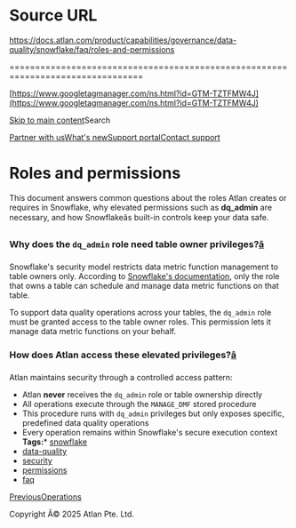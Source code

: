 # Source URL
https://docs.atlan.com/product/capabilities/governance/data-quality/snowflake/faq/roles-and-permissions

================================================================================

<!--
canonical: https://docs.atlan.com/product/capabilities/governance/data-quality/snowflake/faq/roles-and-permissions
link-alternate: https://docs.atlan.com/product/capabilities/governance/data-quality/snowflake/faq/roles-and-permissions
meta-description: Explanation of Snowflake's security model and role requirements for data quality operations.
meta-docsearch:docusaurus_tag: docs-default-current
meta-docsearch:language: en
meta-docsearch:version: current
meta-docusaurus_locale: en
meta-docusaurus_tag: docs-default-current
meta-docusaurus_version: current
meta-generator: Docusaurus v3.8.1
meta-og-description: Explanation of Snowflake's security model and role requirements for data quality operations.
meta-og-locale: en
meta-og-title: Roles and permissions | Atlan Documentation
meta-og-url: https://docs.atlan.com/product/capabilities/governance/data-quality/snowflake/faq/roles-and-permissions
meta-twitter:card: summary_large_image
meta-viewport: width=device-width,initial-scale=1
title: Roles and permissions | Atlan Documentation
-->

[https://www.googletagmanager.com/ns.html?id=GTM-TZTFMW4J](https://www.googletagmanager.com/ns.html?id=GTM-TZTFMW4J)

[Skip to main content](#__docusaurus_skipToContent_fallback)Search

[Partner with us](https://docs.google.com/forms/d/e/1FAIpQLScuAIhCm2GS7YFstrOjawbP8J7PUmOynQo7wI2yGCcCyEcVSw/viewform)[What's new](https://shipped.atlan.com/)[Support portal](https://atlan.zendesk.com/auth/v2/login/signin?return_to=https%3A%2F%2Fatlan.zendesk.com%2Fhc%2Fen-us&theme=hc&locale=en-us&brand_id=1900000425113&auth_origin=1900000425113%2Cfalse%2Ctrue)[Contact support](/support/submit-request)

Roles and permissions
=====================

This document answers common questions about the roles Atlan creates or requires in Snowflake, why elevated permissions such as **dq\_admin** are necessary, and how Snowflakeâs built\-in controls keep your data safe.

### Why does the `dq_admin` role need table owner privileges?[â](#why-does-the-dq_admin-role-need-table-owner-privileges "Direct link to why-does-the-dq_admin-role-need-table-owner-privileges")

Snowflake's security model restricts data metric function management to table owners only. According to [Snowflake's documentation](https://docs.snowflake.com/en/user-guide/data-quality-working#schedule-the-dmf-to-run), only the role that owns a table can schedule and manage data metric functions on that table.

To support data quality operations across your tables, the `dq_admin` role must be granted access to the table owner roles. This permission lets it manage data metric functions on your behalf.

### How does Atlan access these elevated privileges?[â](#how-does-atlan-access-these-elevated-privileges "Direct link to How does Atlan access these elevated privileges?")

Atlan maintains security through a controlled access pattern:

* Atlan **never** receives the `dq_admin` role or table ownership directly
* All operations execute through the `MANAGE_DMF` stored procedure
* This procedure runs with `dq_admin` privileges but only exposes specific, predefined data quality operations
* Every operation remains within Snowflake's secure execution context
**Tags:*** [snowflake](/tags/snowflake)
* [data\-quality](/tags/data-quality)
* [security](/tags/security)
* [permissions](/tags/permissions)
* [faq](/tags/faq)

[PreviousOperations](/product/capabilities/governance/data-quality/snowflake/references/operations)

Copyright Â© 2025 Atlan Pte. Ltd.

